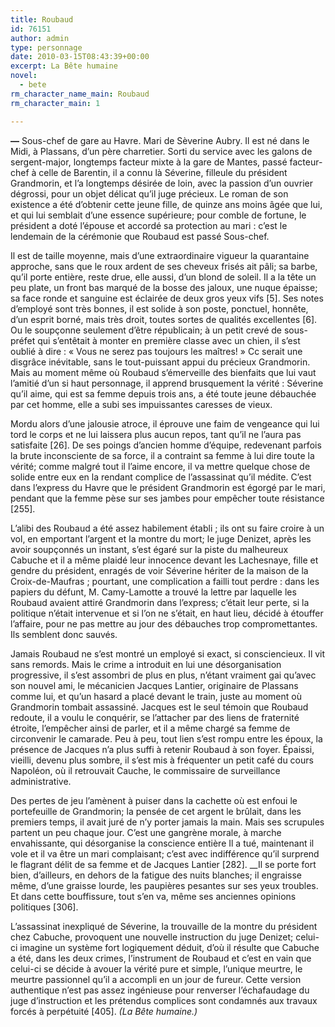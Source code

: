 ```yaml
---
title: Roubaud
id: 76151
author: admin
type: personnage
date: 2010-03-15T08:43:39+00:00
excerpt: La Bête humaine
novel:
  - bete
rm_character_name_main: Roubaud
rm_character_main: 1

---
```

**—** Sous-chef de gare au Havre. Mari de Sèverine Aubry. Il est né dans le Midi, à Plassans, d&rsquo;un père charretier. Sorti du service avec les galons de sergent-major, longtemps facteur mixte à la gare de Mantes, passé facteur-chef à celle de Barentin, il a connu là Séverine, filleule du président Grandmorin, et l&rsquo;a longtemps désirée de loin, avec la passion d&rsquo;un ouvrier dégrossi, pour un objet délicat qu&rsquo;il juge précieux. Le roman de son existence a été d&rsquo;obtenir cette jeune fille, de quinze ans moins âgée que lui, et qui lui semblait d&rsquo;une essence supérieure; pour comble de fortune, le président a doté l&rsquo;épouse et accordé sa protection au mari : c&rsquo;est le lendemain de la cérémonie que Roubaud est passé Sous-chef.

Il est de taille moyenne, mais d&rsquo;une extraordinaire vigueur la quarantaine approche, sans que le roux ardent de ses cheveux frisés ait pâli; sa barbe, qu&rsquo;il porte entière, reste drue, elle aussi, d&rsquo;un blond de soleil. Il a la tête un peu plate, un front bas marqué de la bosse des jaloux, une nuque épaisse; sa face ronde et sanguine est éclairée de deux gros yeux vifs [5]. Ses notes d&rsquo;employé sont très bonnes, il est solide à son poste, ponctuel, honnête, d&rsquo;un esprit borné, mais très droit, toutes sortes de qualités excellentes [6]. Ou le soupçonne seulement d&rsquo;être républicain; à un petit crevé de sous-préfet qui s&rsquo;entêtait à monter en première classe avec un chien, il s&rsquo;est oublié à dire : « Vous ne serez pas toujours les maîtres! » Cc serait une disgrâce inévitable, sans le tout-puissant appui du précieux Grandmorin. Mais au moment même où Roubaud s&rsquo;émerveille des bienfaits que lui vaut l&rsquo;amitié d&rsquo;un si haut personnage, il apprend brusquement la vérité : Séverine qu’il aime, qui est sa femme depuis trois ans, a été toute jeune débauchée par cet homme, elle a subi ses impuissantes caresses de vieux.

Mordu alors d&rsquo;une jalousie atroce, il éprouve une faim de vengeance qui lui tord le corps et ne lui laissera plus aucun repos, tant qu&rsquo;il ne l&rsquo;aura pas satisfaite [26]. De ses poings d&rsquo;ancien homme d&rsquo;équipe, redevenant parfois la brute inconsciente de sa force, il a contraint sa femme à lui dire toute la vérité; comme malgré tout il l&rsquo;aime encore, il va mettre quelque chose de solide entre eux en la rendant complice de l&rsquo;assassinat qu&rsquo;il médite. C&rsquo;est dans l&rsquo;express du Havre que le président Grandmorin est égorgé par le mari, pendant que la femme pèse sur ses jambes pour empêcher toute résistance [255].

L&rsquo;alibi des Roubaud a été assez habilement établi ; ils ont su faire croire à un vol, en emportant l&rsquo;argent et la montre du mort; le juge Denizet, après les avoir soupçonnés un instant, s&rsquo;est égaré sur la piste du malheureux Cabuche et il a même plaidé leur innocence devant les Lachesnaye, fille et gendre du président, enragés de voir Séverine hériter de la maison de la Croix-de-Maufras ; pourtant, une complication a failli tout perdre : dans les papiers du défunt, M. Camy-Lamotte a trouvé la lettre par laquelle les Roubaud avaient attiré Grandmorin dans l&rsquo;express; c&rsquo;était leur perte, si la politique n&rsquo;était intervenue et si l&rsquo;on ne s&rsquo;était, en haut lieu, décidé à étouffer l&rsquo;affaire, pour ne pas mettre au jour des débauches trop compromettantes. Ils semblent donc sauvés.

Jamais Roubaud ne s&rsquo;est montré un employé si exact, si consciencieux. Il vit sans remords. Mais le crime a introduit en lui une désorganisation progressive, il s&rsquo;est assombri de plus en plus, n&rsquo;étant vraiment gai qu&rsquo;avec son nouvel ami, le mécanicien Jacques Lantier, originaire de Plassans comme lui, et qu&rsquo;un hasard a placé devant le train, juste au moment où Grandmorin tombait assassiné. Jacques est le seul témoin que Roubaud redoute, il a voulu le conquérir, se l&rsquo;attacher par des liens de fraternité étroite, l&rsquo;empêcher ainsi de parler, et il a même chargé sa femme de circonvenir le camarade. Peu à peu, tout lien s&rsquo;est rompu entre les époux, la présence de Jacques n&rsquo;a plus suffi à retenir Roubaud à son foyer. Épaissi, vieilli, devenu plus sombre, il s&rsquo;est mis à fréquenter un petit café du cours Napoléon, où il retrouvait Cauche, le commissaire de surveillance administrative.

Des pertes de jeu l&rsquo;amènent à puiser dans la cachette où est enfoui le portefeuille de Grandmorin; la pensée de cet argent le brûlait, dans les premiers temps, il avait juré de n&rsquo;y porter jamais la main. Mais ses scrupules partent un peu chaque jour. C&rsquo;est une gangrène morale, à marche envahissante, qui désorganise la conscience entière Il a tué, maintenant il vole et il va être un mari complaisant; c&rsquo;est avec indifférence qu&rsquo;il surprend le flagrant délit de sa femme et de Jacques Lantier [282]. __Il se porte fort bien, d&rsquo;ailleurs, en dehors de la fatigue des nuits blanches; il engraisse même, d&rsquo;une graisse lourde, les paupières pesantes sur ses yeux troubles. Et dans cette bouffissure, tout s&rsquo;en va, même ses anciennes opinions politiques [306].

L&rsquo;assassinat inexpliqué de Séverine, la trouvaille de la montre du président chez Cabuche, provoquent une nouvelle instruction du juge Denizet; celui-ci imagine un système fort logiquement déduit, d&rsquo;où il résulte que Cabuche a été, dans les deux crimes, l&rsquo;instrument de Roubaud et c&rsquo;est en vain que celui-ci se décide à avouer la vérité pure et simple, l&rsquo;unique meurtre, le meurtre passionnel qu&rsquo;il a accompli en un jour de fureur. Cette version authentique n&rsquo;est pas assez ingénieuse pour renverser l&rsquo;échafaudage du juge d&rsquo;instruction et les prétendus complices sont condamnés aux travaux forcés à perpétuité [405]. _(La Bête humaine.)_
